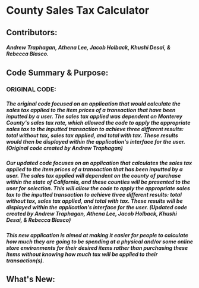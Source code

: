 # **County Sales Tax Calculator**

## Contributors: 
##### Andrew Traphagan, Athena Lee, Jacob Holback, Khushi Desai, & Rebecca Blasco.

## Code Summary & Purpose:
### ORIGINAL CODE:
##### The original code focused on an application that would calculate the sales tax applied to the item prices of a transaction that have been inputted by a user. The sales tax applied was dependent on Monterey County's sales tax rate, which allowed the code to apply the appropriate sales tax to the inputted transaction to achieve three different results: total without tax, sales tax applied, and total with tax. These results would then be displayed within the application's interface for the user. (Original code created by Andrew Traphagan)
##### Our updated code focuses on an application that calculates the sales tax applied to the item prices of a transaction that has been inputted by a user. The sales tax applied will dependent on the county of purchase within the state of California, and these counties will be presented to the user for selection. This will allow the code to apply the appropriate sales tax to the inputted transaction to achieve three different results: total without tax, sales tax applied, and total with tax. These results will be displayed within the application's interface for the user. (Updated code created by Andrew Traphagan, Athena Lee, Jacob Holback, Khushi Desai, & Rebecca Blasco)
##### This new application is aimed at making it easier for people to calculate how much they are going to be spending at a physical and/or some online store environments for their desired items rather than purchasing these items without knowing how much tax will be applied to their transaction(s).

## What's New:
